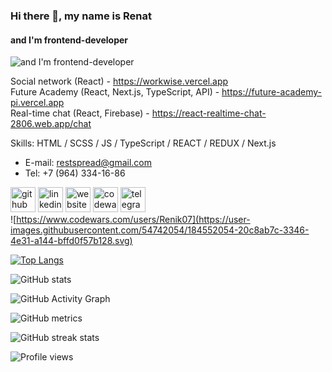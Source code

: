### Hi there 👋, my name is Renat
#### and I'm frontend-developer
![and I'm frontend-developer](https://camo.githubusercontent.com/2bdcaeca6d54760855aa61b5920b0a7ca54f75e33aab1e3f6aa0f50f90d61e30/68747470733a2f2f692e6962622e636f2f624c50424c38662f70686f746f2e6a7067)

Social network (React) - https://workwise.vercel.app <br>
Future Academy (React, Next.js, TypeScript, API) - https://future-academy-pi.vercel.app <br>
Real-time chat (React, Firebase) - https://react-realtime-chat-2806.web.app/chat

Skills: HTML / SCSS / JS / TypeScript / REACT / REDUX / Next.js

- E-mail: restspread@gmail.com 
- Tel: +7 (964) 334-16-86 

[<img src='https://cdn.jsdelivr.net/npm/simple-icons@3.0.1/icons/github.svg' alt='github' height='40'>](https://github.com/Renik07)  [<img src='https://cdn.jsdelivr.net/npm/simple-icons@3.0.1/icons/linkedin.svg' alt='linkedin' height='40'>](https://www.linkedin.com/in/renat-gayazutdinov-07344a65/)  [<img src='https://cdn.jsdelivr.net/npm/simple-icons@3.0.1/icons/icloud.svg' alt='website' height='40'>](https://workwise.vercel.app)  [<img src='https://cdn.jsdelivr.net/npm/simple-icons@3.0.1/icons/codewars.svg' alt='codewars' height='40'>](https://www.codewars.com/users/Renik07)  [<img src='https://cdn.jsdelivr.net/npm/simple-icons@3.0.1/icons/telegram.svg' alt='telegram' height='40'>](https://t.me/restspread)  
![https://www.codewars.com/users/Renik07](https://user-images.githubusercontent.com/54742054/184552054-20c8ab7c-3346-4e31-a144-bffd0f57b128.svg)


[![Top Langs](https://github-readme-stats.vercel.app/api/top-langs/?username=Renik07)](https://github.com/anuraghazra/github-readme-stats)

![GitHub stats](https://github-readme-stats.vercel.app/api?username=Renik07&show_icons=true)  

![GitHub Activity Graph](https://activity-graph.herokuapp.com/graph?username=Renik07)  

![GitHub metrics](https://metrics.lecoq.io/Renik07)  

![GitHub streak stats](https://github-readme-streak-stats.herokuapp.com/?user=Renik07)  

![Profile views](https://gpvc.arturio.dev/Renik07)  
